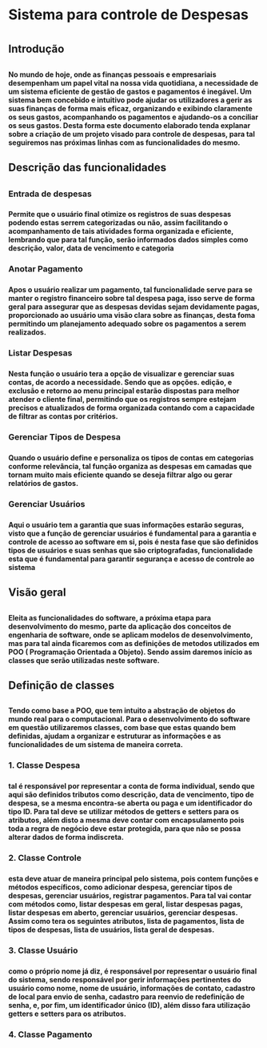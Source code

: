 # __Sistema para controle de Despesas__ <h1>

## __Introdução__ <h2>

#### No mundo de hoje, onde as finanças pessoais e empresariais desempenham um papel vital na nossa vida quotidiana, a necessidade de um sistema eficiente de gestão de gastos e pagamentos é inegável. Um sistema bem concebido e intuitivo pode ajudar os utilizadores a gerir as suas finanças de forma mais eficaz, organizando e exibindo claramente os seus gastos, acompanhando os pagamentos e ajudando-os a conciliar os seus gastos. Desta forma este documento elaborado tenda explanar sobre a criação de um  projeto visado para controle de despesas, para tal seguiremos nas próximas linhas com as funcionalidades do mesmo. <h4>

## __Descrição das funcionalidades__ <h2>

### __Entrada de despesas__ <h3>
#### Permite que o usuário final otimize os registros de suas despesas podendo estas serrem categorizadas ou não, assim facilitando o acompanhamento de tais atividades forma organizada e eficiente, lembrando que para tal função, serão informados dados simples como descrição, valor, data de vencimento e categoria  <h4>

### __Anotar Pagamento__ <h3>
#### Apos o usuário realizar um pagamento, tal funcionalidade serve para se manter o registro financeiro sobre tal despesa paga, isso serve de forma geral para assegurar que as despesas devidas sejam devidamente pagas, proporcionado ao usuário uma visão clara sobre as finanças, desta foma permitindo um planejamento adequado sobre os pagamentos a serem realizados.   <h4>

### __Listar Despesas__ <h3>
#### Nesta função o usuário tera a opção de visualizar e gerenciar suas contas, de acordo a necessidade. Sendo que as opções. edição, e exclusão e retorno ao menu principal  estarão dispostas para melhor atender o cliente final, permitindo que os registros sempre estejam precisos e atualizados de forma organizada contando com a capacidade de filtrar as contas por critérios.  <h4>

### __Gerenciar Tipos de Despesa__ <h3>
#### Quando o usuário define e personaliza os tipos de contas em categorias conforme relevância, tal função organiza as despesas em camadas que tornam muito mais eficiente quando se deseja filtrar algo ou gerar relatórios de gastos. <h4>

### __Gerenciar Usuários__ <h3>
#### Aqui o usuário tem a garantia que suas informações estarão seguras, visto que a função de gerenciar usuários é fundamental para a garantia e controle de acesso ao software em si, pois é nesta fase que são definidos tipos de usuários e suas senhas que são criptografadas, funcionalidade esta que é fundamental para garantir segurança e acesso de controle ao sistema<h4> 

## __Visão geral__ <h2>
#### Eleita as funcionalidades do software, a próxima etapa para desenvolvimento do mesmo, parte da aplicação dos conceitos de engenharia de software, onde se aplicam modelos de desenvolvimento, mas para tal ainda ficaremos com as definições de metodos utilizados em POO ( Programação Orientada a Objeto). Sendo assim daremos início as classes que serão utilizadas neste software.  <h4>

## __Definição de classes__ <h2>
#### Tendo como base a POO, que tem intuito a abstração de objetos do mundo real para o computacional. Para o desenvolvimento do software em questão utilizaremos classes, com base que estas quando bem definidas, ajudam a organizar e estruturar as  informações e as funcionalidades de um sistema de maneira correta.<h4>

### __1. Classe Despesa__ <h3>
#### tal é responsável por representar a conta de forma individual, sendo que aqui são definidos tributos como descrição, data de vencimento, tipo de despesa, se a mesma encontra-se aberta ou paga e um identificador do tipo ID. Para tal deve se utilizar métodos de getters e setters para os atributos, além disto a mesma deve contar com encapsulamento pois toda a regra de negócio deve estar protegida, para que não se possa alterar dados de forma indiscreta. <h4>

### __2. Classe Controle__ <h3>
#### esta deve atuar de maneira principal pelo sistema, pois contem funções e métodos específicos, como adicionar despesa, gerenciar tipos de despesas, gerenciar usuários, registrar pagamentos. Para tal vai contar com métodos como, listar despesas em geral, listar despesas pagas, listar despesas em aberto, gerenciar usuários, gerenciar despesas. Assim como tera os seguintes atributos, lista de pagamentos, lista de tipos de despesas, lista de usuários, lista geral de despesas.<h4>

### __3. Classe Usuário__ <h3>
#### como o próprio nome já diz, é responsável por representar o usuário final do sistema, sendo responsável por gerir informações pertinentes do usuário como nome, nome de usuário, informações de contato, cadastro de local para envio de senha, cadastro para reenvio de redefinição de senha, e, por fim, um identificador único (ID), além disso fara utilização  getters e setters para os atributos.<h4>

### __4. Classe Pagamento__ <h3>
#### <h4>
